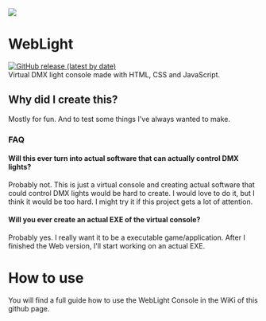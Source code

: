 <img src="https://primary.jwwb.nl/public/l/o/q/temp-tixxszvllhaqqpyikuaa/20qhbe/weblight_controller.png?enable-io=true&enable=upscale&width=980">

# WebLight
[![GitHub release (latest by date)](https://img.shields.io/github/v/release/AkaMikeeee/WebLight)](https://github.com/AkaMikeee/WebLight)<br>
Virtual DMX light console made with HTML, CSS and JavaScript.

## Why did I create this?
Mostly for fun. And to test some things I've always wanted to make. 


### FAQ
#### Will this ever turn into actual software that can actually control DMX lights?
Probably not. This is just a virtual console and creating actual software that could control DMX lights would be hard to create. I would love to do it, but I think it would be too hard. I might try it if this project gets a lot of attention.

#### Will you ever create an actual EXE of the virtual console?
Probably yes. I really want it to be a executable game/application. After I finished the Web version, I'll start working on an actual EXE.

# How to use
You will find a full guide how to use the WebLight Console in the WiKi of this github page.
